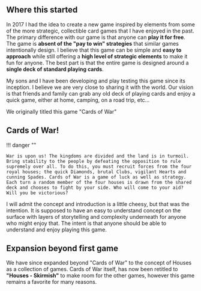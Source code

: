 ## Where this started
In 2017 I had the idea to create a new game inspired by elements from some of the more strategic, collectible card games that I have enjoyed in the past. The primary difference with our game is that anyone can **play it for free**. The game is **absent of the "pay to win" strategies** that similar games intentionally design. I believe that this game can be simple and **easy to approach** while still offering a **high level of strategic elements** to make it fun for anyone. The best part is that the entire game is designed around a **single deck of standard playing cards**.

My sons and I have been developing and play testing this game since its inception. I believe we are very close to sharing it with the world. Our vision is that friends and family can grab any old deck of playing cards and enjoy a quick game, either at home, camping, on a road trip, etc…

We originally titled this game "Cards of War"

## Cards of War!

!!! danger ""

    War is upon us! The kingdoms are divided and the land is in turmoil. Bring stability to the people by defeating the opposition to rule supremely over all. To do this, you must recruit forces from the four royal houses; the quick Diamonds, brutal Clubs, vigilant Hearts and cunning Spades. Cards of War is a game of luck as well as strategy. Each turn a random member of the four houses is drawn from the shared deck and chooses to fight by your side. Who will come to your aid? Will you be victorious?

I will admit the concept and introduction is a little cheesy, but that was the intention. It is supposed to have an easy to understand concept on the surface with layers of storytelling and complexity underneath for anyone who might enjoy that. The intent is that anyone should be able to understand and enjoy playing this game.

## Expansion beyond first game
We have since expanded beyond "Cards of War" to the concept of Houses as a collection of games. Cards of War itself, has now been retitled to **"Houses - Skirmish"** to make room for the other games, however this game remains a favorite for many reasons.
